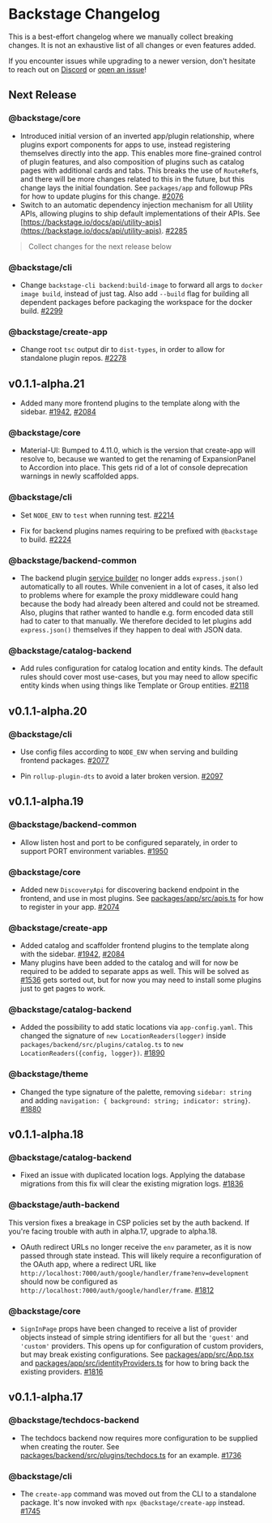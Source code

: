 # Backstage Changelog

This is a best-effort changelog where we manually collect breaking changes. It is not an exhaustive list of all changes or even features added.

If you encounter issues while upgrading to a newer version, don't hesitate to reach out on [Discord](https://discord.gg/EBHEGzX) or [open an issue](https://github.com/spotify/backstage/issues/new/choose)!

## Next Release

### @backstage/core

- Introduced initial version of an inverted app/plugin relationship, where plugins export components for apps to use, instead registering themselves directly into the app. This enables more fine-grained control of plugin features, and also composition of plugins such as catalog pages with additional cards and tabs. This breaks the use of `RouteRef`s, and there will be more changes related to this in the future, but this change lays the initial foundation. See `packages/app` and followup PRs for how to update plugins for this change. [#2076](https://github.com/spotify/backstage/pull/2076)
- Switch to an automatic dependency injection mechanism for all Utility APIs, allowing plugins to ship default implementations of their APIs. See [https://backstage.io/docs/api/utility-apis](https://backstage.io/docs/api/utility-apis). [#2285](https://github.com/spotify/backstage/pull/2285)

> Collect changes for the next release below

### @backstage/cli

- Change `backstage-cli backend:build-image` to forward all args to `docker image build`, instead of just tag. Also add `--build` flag for building all dependent packages before packaging the workspace for the docker build. [#2299](https://github.com/spotify/backstage/pull/2299)

### @backstage/create-app

- Change root `tsc` output dir to `dist-types`, in order to allow for standalone plugin repos. [#2278](https://github.com/spotify/backstage/pull/2278)

## v0.1.1-alpha.21

- Added many more frontend plugins to the template along with the sidebar. [#1942](https://github.com/spotify/backstage/pull/1942), [#2084](https://github.com/spotify/backstage/pull/2084)

### @backstage/core

- Material-UI: Bumped to 4.11.0, which is the version that create-app will
  resolve to, because we wanted to get the renaming of ExpansionPanel to
  Accordion into place. This gets rid of a lot of console deprecation warnings
  in newly scaffolded apps.

### @backstage/cli

- Set `NODE_ENV` to `test` when running test. [#2214](https://github.com/spotify/backstage/pull/2214)

- Fix for backend plugins names requiring to be prefixed with `@backstage` to build. [#2224](https://github.com/spotify/backstage/pull/2224)

### @backstage/backend-common

- The backend plugin
  [service builder](https://github.com/spotify/backstage/blob/master/packages/backend-common/src/service/lib/ServiceBuilderImpl.ts)
  no longer adds `express.json()` automatically to all routes. While convenient
  in a lot of cases, it also led to problems where for example the proxy
  middleware could hang because the body had already been altered and could not
  be streamed. Also, plugins that rather wanted to handle e.g. form encoded data
  still had to cater to that manually. We therefore decided to let plugins add
  `express.json()` themselves if they happen to deal with JSON data.

### @backstage/catalog-backend

- Add rules configuration for catalog location and entity kinds. The default rules should cover most use-cases, but you may need to allow specific entity kinds when using things like Template or Group entities. [#2118](https://github.com/spotify/backstage/pull/2118)

## v0.1.1-alpha.20

### @backstage/cli

- Use config files according to `NODE_ENV` when serving and building frontend packages. [#2077](https://github.com/spotify/backstage/pull/2077)

- Pin `rollup-plugin-dts` to avoid a later broken version. [#2097](https://github.com/spotify/backstage/pull/2097)

## v0.1.1-alpha.19

### @backstage/backend-common

- Allow listen host and port to be configured separately, in order to support PORT environment variables. [#1950](https://github.com/spotify/backstage/pull/1950)

### @backstage/core

- Added new `DiscoveryApi` for discovering backend endpoint in the frontend, and use in most plugins. See [packages/app/src/apis.ts](https://github.com/spotify/backstage/blob/master/packages/app/src/apis.ts) for how to register in your app. [#2074](https://github.com/spotify/backstage/pull/2074)

### @backstage/create-app

- Added catalog and scaffolder frontend plugins to the template along with the sidebar. [#1942](https://github.com/spotify/backstage/pull/1942), [#2084](https://github.com/spotify/backstage/pull/2084)
- Many plugins have been added to the catalog and will for now be required to be added to separate apps as well. This will be solved as [#1536](https://github.com/spotify/backstage/issues/1536) gets sorted out, but for now you may need to install some plugins just to get pages to work.

### @backstage/catalog-backend

- Added the possibility to add static locations via `app-config.yaml`. This changed the signature of `new LocationReaders(logger)` inside `packages/backend/src/plugins/catalog.ts` to `new LocationReaders({config, logger})`. [#1890](https://github.com/spotify/backstage/pull/1890)

### @backstage/theme

- Changed the type signature of the palette, removing `sidebar: string` and adding `navigation: { background: string; indicator: string}`. [#1880](https://github.com/spotify/backstage/pull/1880)

## v0.1.1-alpha.18

### @backstage/catalog-backend

- Fixed an issue with duplicated location logs. Applying the database migrations from this fix will clear the existing migration logs. [#1836](https://github.com/spotify/backstage/pull/1836)

### @backstage/auth-backend

This version fixes a breakage in CSP policies set by the auth backend. If you're facing trouble with auth in alpha.17, upgrade to alpha.18.

- OAuth redirect URLs no longer receive the `env` parameter, as it is now passed through state instead. This will likely require a reconfiguration of the OAuth app, where a redirect URL like `http://localhost:7000/auth/google/handler/frame?env=development` should now be configured as `http://localhost:7000/auth/google/handler/frame`. [#1812](https://github.com/spotify/backstage/pull/1812)

### @backstage/core

- `SignInPage` props have been changed to receive a list of provider objects instead of simple string identifiers for all but the `'guest'` and `'custom'` providers. This opens up for configuration of custom providers, but may break existing configurations. See [packages/app/src/App.tsx](https://github.com/spotify/backstage/blob/032ba401af36a760efdac41668d7000ccf09bc57/packages/app/src/App.tsx#L36) and [packages/app/src/identityProviders.ts](https://github.com/spotify/backstage/blob/032ba401af36a760efdac41668d7000ccf09bc57/packages/app/src/identityProviders.ts#L24) for how to bring back the existing providers. [#1816](https://github.com/spotify/backstage/pull/1816)

## v0.1.1-alpha.17

### @backstage/techdocs-backend

- The techdocs backend now requires more configuration to be supplied when creating the router. See [packages/backend/src/plugins/techdocs.ts](https://github.com/spotify/backstage/blob/0201fd9b4a52429519dd59e9184106ba69456deb/packages/backend/src/plugins/techdocs.ts#L42) for an example. [#1736](https://github.com/spotify/backstage/pull/1736)

### @backstage/cli

- The `create-app` command was moved out from the CLI to a standalone package. It's now invoked with `npx @backstage/create-app` instead. [#1745](https://github.com/spotify/backstage/pull/1745)
